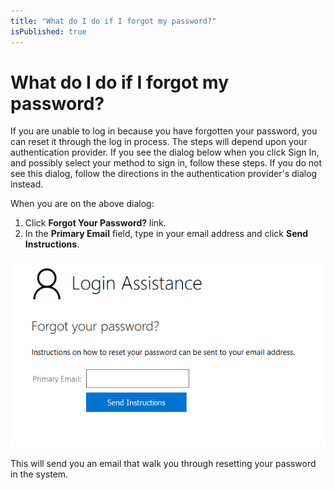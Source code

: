 ```yaml
---
title: "What do I do if I forgot my password?"
isPublished: true
---
```


# What do I do if I forgot my password?

If you are unable to log in because you have forgotten your password, you can reset it through the log in process. The steps will depend upon your authentication provider. If you see the dialog below when you click Sign In, and possibly select your method to sign in, follow these steps. If you do not see this dialog, follow the directions in the authentication provider's dialog instead.


<!--
![](/tms/images/forgot-password.png)
-->

When you are on the above dialog:
1. Click **Forgot Your Password?** link.
1. In the **Primary Email** field, type in your email address and click **Send Instructions**.

![](/tms/images/send-instructions.png)

This will send you an email that walk you through resetting your password in the system.
